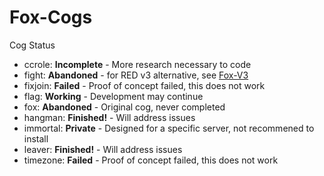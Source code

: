 # Fox-Cogs



Cog Status

  - ccrole: **Incomplete** - More research necessary to code
  - fight: **Abandoned** - for RED v3 alternative, see [Fox-V3](https://github.com/bobloy/Fox-V3)
  - fixjoin: **Failed** - Proof of concept failed, this does not work
  - flag: **Working** - Development may continue
  - fox: **Abandoned** - Original cog, never completed
  - hangman: **Finished!** - Will address issues
  - immortal: **Private** - Designed for a specific server, not recommened to install
  - leaver: **Finished!** - Will address issues
  - timezone: **Failed** - Proof of concept failed, this does not work